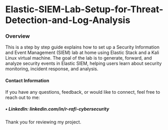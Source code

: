# Elastic-SIEM-Lab-Setup-for-Threat-Detection-and-Log-Analysis

### Overview
This is a step by step guide explains how to set up a Security Information and Event Management (SIEM) lab at home using Elastic Stack and a Kali Linux virtual machine. The goal of the lab is to generate, forward, and analyze security events in Elastic SIEM, helping users learn about security monitoring, incident response, and analysis.

#### Contact Information
If you have any questions, feedback, or would like to connect, feel free to reach out to me:
##### • LinkedIn: linkedin.com/in/r-rafi-cybersecurity
Thank you for reviewing my project.

